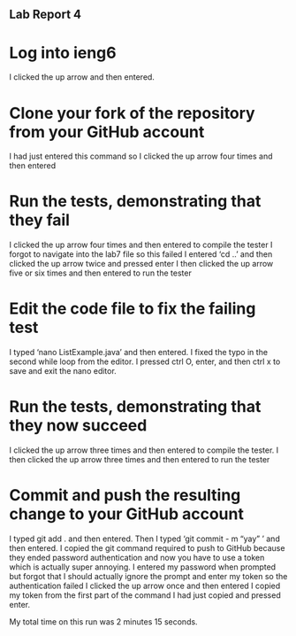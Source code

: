 ## Lab Report 4
# Log into ieng6

I clicked the up arrow and then entered.

# Clone your fork of the repository from your GitHub account

I had just entered this command so I clicked the up arrow four times and then entered

# Run the tests, demonstrating that they fail

I clicked the up arrow four times and then entered to compile the tester
I forgot to navigate into the lab7 file so this failed
I entered ‘cd ..’ and then clicked the up arrow twice and pressed enter
I then clicked the up arrow five or six times and then entered to run the tester

# Edit the code file to fix the failing test

I typed ‘nano ListExample.java’ and then entered.
I fixed the typo in the second while loop from the editor.
I pressed ctrl O, enter, and then ctrl x to save and exit the nano editor.

# Run the tests, demonstrating that they now succeed

I clicked the up arrow three times and then entered to compile the tester.
I then clicked the up arrow three times and then entered to run the tester


# Commit and push the resulting change to your GitHub account
 
I typed git add . and then entered.
Then I typed ‘git commit - m “yay” ’ and then entered.
I copied the git command required to push to GitHub because they ended password authentication and now you have to use a token which is actually super annoying.
I entered my password when prompted but forgot that I should actually ignore the prompt and enter my token so the authentication failed
I clicked the up arrow once and then entered
I copied my token from the first part of the command I had just copied and pressed enter.

My total time on this run was 2 minutes 15 seconds.

